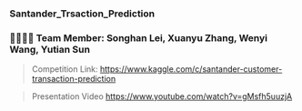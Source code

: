 ### Santander_Trsaction_Prediction
### 👩‍🎓👨‍🎓 Team Member: Songhan Lei, Xuanyu Zhang, Wenyi Wang, Yutian Sun

> Competition Link:
https://www.kaggle.com/c/santander-customer-transaction-prediction

> Presentation Video
https://www.youtube.com/watch?v=gMsfh5uuzjA

